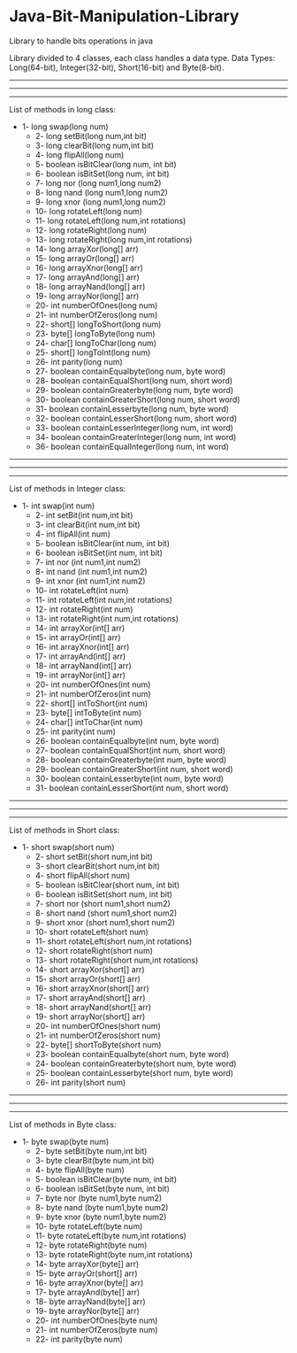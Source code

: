 # Java-Bit-Manipulation-Library
Library to handle bits operations in java

Library divided to 4 classes, each class handles a data type.
Data Types: Long(64-bit), Integer(32-bit), Short(16-bit) and Byte(8-bit).

_________________________________________________________________________________
 
*********************************************************************************
_________________________________________________________________________________
 
List of methods in long class:

   * 1-	long swap(long num)
	 * 2-	long setBit(long num,int bit)
	 * 3-	long clearBit(long num,int bit)
	 * 4-	long flipAll(long num)
	 * 5-	boolean isBitClear(long num, int bit)
	 * 6-	boolean isBitSet(long num, int bit)
	 * 7-	long nor (long num1,long num2)
	 * 8-	long nand (long num1,long num2)
	 * 9-	long xnor (long num1,long num2)
	 * 10-	long rotateLeft(long num)
	 * 11-	long rotateLeft(long num,int rotations)
	 * 12-	long rotateRight(long num)
	 * 13-	long rotateRight(long num,int rotations)
	 * 14-	long arrayXor(long[] arr)
	 * 15-	long arrayOr(long[] arr)
	 * 16-	long arrayXnor(long[] arr)
	 * 17-	long arrayAnd(long[] arr)
	 * 18-	long arrayNand(long[] arr)
	 * 19-	long arrayNor(long[] arr)
	 * 20-	int numberOfOnes(long num)
	 * 21-	int numberOfZeros(long num)
	 * 22-	short[] longToShort(long num)
	 * 23-	byte[] longToByte(long num)
	 * 24-	char[] longToChar(long num)
	 * 25-	short[] longToInt(long num)
	 * 26-	int parity(long num)
	 * 27-	boolean containEqualbyte(long num, byte word)
	 * 28-	boolean containEqualShort(long num, short word)
	 * 29-	boolean containGreaterbyte(long num, byte word)
	 * 30-	boolean containGreaterShort(long num, short word)
	 * 31-	boolean containLesserbyte(long num, byte word)
	 * 32-	boolean containLesserShort(long num, short word)
	 * 33-	boolean containLesserInteger(long num, int word)
	 * 34-	boolean containGreaterInteger(long num, int word)
	 * 36-	boolean containEqualInteger(long num, int word)
   
   
_________________________________________________________________________________
 
*********************************************************************************
_________________________________________________________________________________

List of methods in Integer class:

   * 1-	int swap(int num)
	 * 2-	int setBit(int num,int bit)
	 * 3-	int clearBit(int num,int bit)
	 * 4-	int flipAll(int num)
	 * 5-	boolean isBitClear(int num, int bit)
	 * 6-	boolean isBitSet(int num, int bit)
	 * 7-	int nor (int num1,int num2)
	 * 8-	int nand (int num1,int num2)
	 * 9-	int xnor (int num1,int num2)
	 * 10-	int rotateLeft(int num)
	 * 11-	int rotateLeft(int num,int rotations)
	 * 12-	int rotateRight(int num)
	 * 13-	int rotateRight(int num,int rotations)
	 * 14-	int arrayXor(int[] arr)
	 * 15-	int arrayOr(int[] arr)
	 * 16-	int arrayXnor(int[] arr)
	 * 17-	int arrayAnd(int[] arr)
	 * 18-	int arrayNand(int[] arr)
	 * 19-	int arrayNor(int[] arr)
	 * 20-	int numberOfOnes(int num)
	 * 21-	int numberOfZeros(int num)
	 * 22-	short[] intToShort(int num)
	 * 23-	byte[] intToByte(int num)
	 * 24-	char[] intToChar(int num)
	 * 25-	int parity(int num)
	 * 26-	boolean containEqualbyte(int num, byte word)
	 * 27-	boolean containEqualShort(int num, short word)
	 * 28-	boolean containGreaterbyte(int num, byte word)
	 * 29-	boolean containGreaterShort(int num, short word)
	 * 30-	boolean containLesserbyte(int num, byte word)
	 * 31-	boolean containLesserShort(int num, short word)
_________________________________________________________________________________
 
*********************************************************************************
_________________________________________________________________________________

List of methods in Short class:

   * 1-	short swap(short num)
	 * 2-	short setBit(short num,int bit)
	 * 3-	short clearBit(short num,int bit)
	 * 4-	short flipAll(short num)
	 * 5-	boolean isBitClear(short num, int bit)
	 * 6-	boolean isBitSet(short num, int bit)
	 * 7-	short nor (short num1,short num2)
	 * 8-	short nand (short num1,short num2)
	 * 9-	short xnor (short num1,short num2)
	 * 10-	short rotateLeft(short num)
	 * 11-	short rotateLeft(short num,int rotations)
	 * 12-	short rotateRight(short num)
	 * 13-	short rotateRight(short num,int rotations)
	 * 14-	short arrayXor(short[] arr)
	 * 15-	short arrayOr(short[] arr)
	 * 16-	short arrayXnor(short[] arr)
	 * 17-	short arrayAnd(short[] arr)
	 * 18-	short arrayNand(short[] arr)
	 * 19-	short arrayNor(short[] arr)
	 * 20-	int numberOfOnes(short num)
	 * 21-	int numberOfZeros(short num)
	 * 22-	byte[] shortToByte(short num)
	 * 23-	boolean containEqualbyte(short num, byte word)
	 * 24-	boolean containGreaterbyte(short num, byte word)
	 * 25-	boolean containLesserbyte(short num, byte word)
	 * 26-	int parity(short num)

_________________________________________________________________________________
 
*********************************************************************************
_________________________________________________________________________________

List of methods in Byte class:
   
   * 1-	byte swap(byte num)
	 * 2-	byte setBit(byte num,int bit)
	 * 3-	byte clearBit(byte num,int bit)
	 * 4-	byte flipAll(byte num)
	 * 5-	boolean isBitClear(byte num, int bit)
	 * 6-	boolean isBitSet(byte num, int bit)
	 * 7-	byte nor (byte num1,byte num2)
	 * 8-	byte nand (byte num1,byte num2)
	 * 9-	byte xnor (byte num1,byte num2)
	 * 10-	byte rotateLeft(byte num)
	 * 11-	byte rotateLeft(byte num,int rotations)
	 * 12-	byte rotateRight(byte num)
	 * 13-	byte rotateRight(byte num,int rotations)
	 * 14-	byte arrayXor(byte[] arr)
	 * 15-	byte arrayOr(short[] arr)
	 * 16-	byte arrayXnor(byte[] arr)
	 * 17-	byte arrayAnd(byte[] arr)
	 * 18-	byte arrayNand(byte[] arr)
	 * 19-	byte arrayNor(byte[] arr)
	 * 20-	int numberOfOnes(byte num)
	 * 21-	int numberOfZeros(byte num)
	 * 22-	int parity(byte num)
